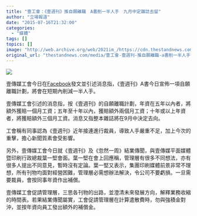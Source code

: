 ```yaml
---
title: "壹工會：《壹週刊》推自願離職　A書削一半人手　九月中定雜誌去留"
author: "立場報道"
date: "2015-07-16T21:32:00"
categories:
  - "媒體"
tags: []
topics: []
image: "http://web.archive.org/web/2021im_/https://cdn.thestandnews.com/media/photos/cache/20150716-07_WsHV9_1200x0.png"
original_url: "thestandnews.com/media/壹工會-壹週刊-推自願離職-a書削一半人手-九月中定雜誌去留"
---
```

![](http://web.archive.org/web/2021im_/https://cdn.thestandnews.com/media/photos/cache/20150716-07_WsHV9_1200x0.png)

壹傳媒工會今日在[Facebook](http://web.archive.org/web/20210629014912/https://www.facebook.com/notes/%E5%A3%B9%E5%82%B3%E5%AA%92%E5%B7%A5%E6%9C%83-next-media-trade-union/%E5%B0%B1%E9%80%B1%E5%88%8A%E7%B5%90%E6%A5%AD%E5%82%B3%E8%81%9E%E8%88%87%E7%AE%A1%E7%90%86%E5%B1%A4%E6%9C%83%E9%9D%A2/10153028500756608)發文並引述消息指，《壹週刊》A書今日宣佈一項自願離職計劃，將會在短期內削減一半人手。

壹傳媒工會引述的消息指，按《壹週刊》的自願離職計劃，年資在五年以內者，將額外獲賠一個月工資；五年至十年以內，獲賠額外兩個月工資；十年或以上年資者，將獲賠額外三個月工資。消息又指整本雜誌將在9月中決定去向。

工會稱有同事認為《壹週刊》近年接連進行裁員，導致人手嚴重不足，加上今次的重擊，擔心新聞質素會受影響。

另外，壹傳媒工會今日就《壹週刊》及《忽然一周》結業傳聞，與壹傳媒平面媒體暨印刷行政總裁葉一堅會面。葉一堅在會上回應稱，管理層有很多不同想法，亦有很多人提出不同意見，暫時沒有定論。葉一堅又表示，集團印刷媒體前景非常不理想，所有刊物均面對經營困難，管理層必需想辦法解決，令公司不要虧損。一旦需要裁員，會按同事年資作出補償。

壹傳媒工會促請管理層，三思各刊物的出路，並澄清未來發展方向，解釋業務收縮的時間表。若果結業傳聞屬實，工會促請管理層在計算遣散費時，勿與強積金對沖，並按年資向員工發出額外的補償金。